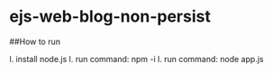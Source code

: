# ejs-web-blog-non-persist

##How to run

l. install node.js
l. run command: npm -i
l. run command: node app.js
